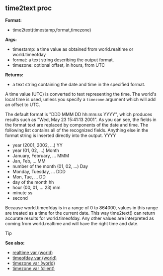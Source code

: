 ## time2text proc

**Format:**
+   time2text(timestamp,format,timezone)

**Args:**
+   timestamp: a time value as obtained from world.realtime or
    world.timeofday
+   format: a text string describing the output format.
+   timezone: optional offset, in hours, from UTC

**Returns:**
+   a text string containing the date and time in the specified format.

A time value (UTC) is converted to text representing the time.
The world\'s local time is used, unless you specify a `timezone`
argument which will add an offset to UTC. 

The default format is
"DDD MMM DD hh:mm:ss YYYY", which produces results such as "Wed, May
23 15:41:13 2001". As you can see, the fields in the format text are
replaced by components of the date and time. The following list contains
all of the recognized fields. Anything else in the format string is
inserted directly into the output.
YYYY
+   year (2001, 2002, ...)
YY
+   year (01, 02, ...)
Month
+   January, February, ...
MMM
+   Jan, Feb, ...
MM
+   number of the month (01, 02, ...)
Day
+   Monday, Tuesday, ...
DDD
+   Mon, Tue, ...
DD
+   day of the month
hh
+   hour (00, 01, ... 23)
mm
+   minute
ss
+   second

Because world.timeofday is in a range of 0 to 864000, values in
this range are treated as a time for the current date. This way
time2text() can return accurate results for world.timeofday. Any other
values are interpreted as coming from world.realtime and will have the
right time and date.

> [!TIP] 
> **See also:**
> +   [realtime var (world)](/ref/world/var/realtime.md) 
> +   [timeofday var (world)](/ref/world/var/timeofday.md) 
> +   [timezone var (world)](/ref/world/var/timezone.md) 
> +   [timezone var (client)](/ref/client/var/timezone.md) 